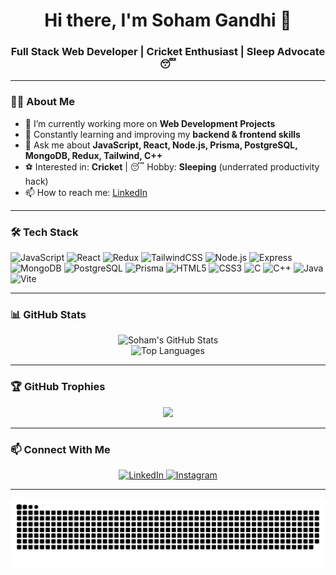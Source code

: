 <h1 align="center">Hi there, I'm Soham Gandhi 👋</h1>
<h3 align="center">Full Stack Web Developer | Cricket Enthusiast | Sleep Advocate 😴</h3>

---

### 👨‍💻 About Me

- 🔭 I’m currently working more on **Web Development Projects**
- 🌱 Constantly learning and improving my **backend & frontend skills**
- 💬 Ask me about **JavaScript, React, Node.js, Prisma, PostgreSQL, MongoDB, Redux, Tailwind, C++**
- ⚽ Interested in: **Cricket** | 😴 Hobby: **Sleeping** (underrated productivity hack)
- 📫 How to reach me: [LinkedIn](https://www.linkedin.com/in/soham-gandhi-57b856266/)

---

### 🛠️ Tech Stack

![JavaScript](https://img.shields.io/badge/-JavaScript-black?style=flat-square&logo=javascript)
![React](https://img.shields.io/badge/-React-black?style=flat-square&logo=react)
![Redux](https://img.shields.io/badge/-Redux-black?style=flat-square&logo=redux)
![TailwindCSS](https://img.shields.io/badge/-TailwindCSS-black?style=flat-square&logo=tailwind-css)
![Node.js](https://img.shields.io/badge/-Node.js-black?style=flat-square&logo=node.js)
![Express](https://img.shields.io/badge/-Express-black?style=flat-square&logo=express)
![MongoDB](https://img.shields.io/badge/-MongoDB-black?style=flat-square&logo=mongodb)
![PostgreSQL](https://img.shields.io/badge/-PostgreSQL-black?style=flat-square&logo=postgresql)
![Prisma](https://img.shields.io/badge/-Prisma-black?style=flat-square&logo=prisma)
![HTML5](https://img.shields.io/badge/-HTML5-black?style=flat-square&logo=html5)
![CSS3](https://img.shields.io/badge/-CSS3-black?style=flat-square&logo=css3)
![C](https://img.shields.io/badge/-C-black?style=flat-square&logo=c)
![C++](https://img.shields.io/badge/-C++-black?style=flat-square&logo=cplusplus)
![Java](https://img.shields.io/badge/-Java-black?style=flat-square&logo=java)
![Vite](https://img.shields.io/badge/-Vite-black?style=flat-square&logo=vite)

---

### 📊 GitHub Stats

<p align="center">
  <img src="https://github-readme-stats.vercel.app/api?username=soham-0-0-7&show_icons=true&theme=radical" alt="Soham's GitHub Stats" />
  <br/>
  <img src="https://github-readme-stats.vercel.app/api/top-langs/?username=soham-0-0-7&layout=compact&theme=radical" alt="Top Languages"/>
</p>

---

### 🏆 GitHub Trophies

<p align="center">
  <img src="https://github-profile-trophy.vercel.app/?username=soham-0-0-7&theme=darkhub&column=7"/>
</p>

---

### 📫 Connect With Me

<p align="center">
  <a href="https://www.linkedin.com/in/soham-gandhi-57b856266/" target="_blank">
    <img alt="LinkedIn" src="https://img.shields.io/badge/LinkedIn-blue?style=flat-square&logo=linkedin">
  </a>
  <a href="https://www.instagram.com/soham___007?igsh=Ym1mOWUzb2t4eG1m&utm_source=qr" target="_blank">
    <img alt="Instagram" src="https://img.shields.io/badge/Instagram-E4405F?style=flat-square&logo=instagram&logoColor=white" />
  </a>
</p>

---

![Snake animation](https://raw.githubusercontent.com/Platane/snk/output/github-contribution-grid-snake.svg)

